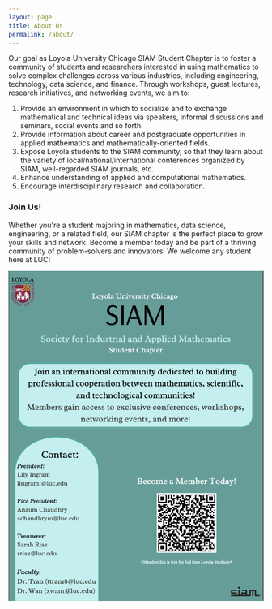 ```yaml
---
layout: page
title: About Us
permalink: /about/
---
```

Our goal as Loyola University Chicago SIAM Student Chapter is to foster a community of students and researchers interested in using mathematics to solve complex challenges across various industries, including engineering, technology, data science, and finance. Through workshops, guest lectures, research initiatives, and networking events, we aim to:

1. Provide an environment in which to socialize and to exchange mathematical and technical ideas via speakers, informal discussions and seminars, social events and so forth.
2. Provide information about career and postgraduate opportunities in applied mathematics and mathematically-oriented fields.
3. Expose Loyola students to the SIAM community, so that they learn about the variety of local/national/international conferences organized by SIAM, well-regarded SIAM journals, etc.
4. Enhance understanding of applied and computational mathematics.
6. Encourage interdisciplinary research and collaboration.

### Join Us!
Whether you're a student majoring in mathematics, data science, engineering, or a related field, our SIAM chapter is the perfect place to grow your skills and network. Become a member today and be part of a thriving community of problem-solvers and innovators! We welcome any student here at LUC!

![](/assets/Siam_flyer.png)
